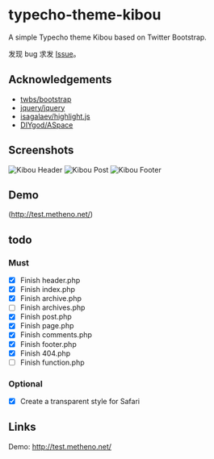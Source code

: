 # typecho-theme-kibou

A simple Typecho theme Kibou based on Twitter Bootstrap.

发现 bug 求发 [Issue](https://github.com/metheno/typecho-theme-kibou/issues)。

## Acknowledgements

- [twbs/bootstrap](https://github.com/twbs/bootstrap)
- [jquery/jquery](https://github.com/jquery/jquery)
- [isagalaev/highlight.js](https://github.com/isagalaev/highlight.js)
- [DIYgod/ASpace](https://github.com/DIYgod/ASpace/)

## Screenshots

![Kibou Header](https://im01.metheno.net/images/170212/kibou_index.png)
![Kibou Post](https://im01.metheno.net/images/170212/kibou_post.png)
![Kibou Footer](https://im01.metheno.net/images/170212/kibou_footer.png)

## Demo

(http://test.metheno.net/)

## todo

### Must

- [x] Finish header.php
- [x] Finish index.php
- [x] Finish archive.php
- [ ] Finish archives.php
- [x] Finish post.php
- [x] Finish page.php
- [x] Finish comments.php
- [x] Finish footer.php
- [x] Finish 404.php
- [ ] Finish function.php

### Optional

- [x] Create a transparent style for Safari

## Links

Demo: http://test.metheno.net/
